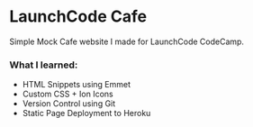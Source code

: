 # LaunchCode Cafe
Simple Mock Cafe website I made for LaunchCode CodeCamp.

### What I learned:
* HTML Snippets using Emmet
* Custom CSS + Ion Icons
* Version Control using Git
* Static Page Deployment to Heroku
